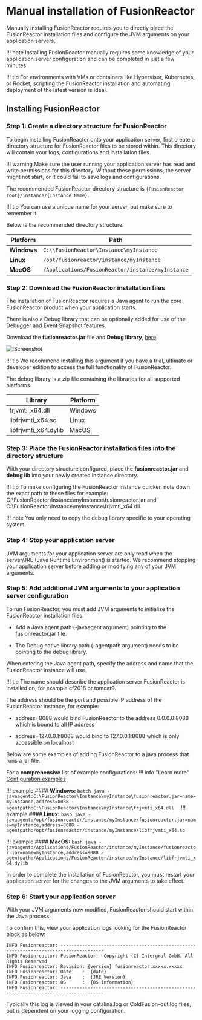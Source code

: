 # Manual installation of FusionReactor

Manually installing FusionReactor requires you to directly place the FusionReactor installation files and configure the JVM arguments on your application servers. 

!!! note
    Installing FusionReactor manually requires some knowledge of your application server configuration and can be completed in just a few minutes.

!!! tip
    For environments with VMs or containers like Hypervisor, Kubernetes, or Rocket, scripting the FusionReactor installation and automating deployment of the latest version is ideal.


## Installing FusionReactor

### **Step 1**: Create a directory structure for FusionReactor

To begin installing FusionReactor onto your application server, first create a directory structure for FusionReactor files to be stored within. This directory will contain your logs, configurations and installation files.

!!! warning
    Make sure the user running your application server has read and write permissions for this directory. Without these permissions, the server might not start, or it could fail to save logs and configurations.

 The recommended FusionReactor directory structure is ```{FusionReactor root}/instance/{Instance Name}```.

!!! tip
    You can use a unique name for your server, but make sure to remember it. 

Below is the recommended directory structure:

| Platform | Path|
|--- |--- |
| **Windows** | ```C:\\FusionReactor\Instance\myInstance``` |
| **Linux** | ```/opt/fusionreactor/instance/myInstance``` |
| **MacOS** | ```/Applications/FusionReactor/instance/myInstance``` |

### **Step 2**: Download the FusionReactor installation files
The installation of FusionReactor requires a Java agent to run the core FusionReactor product when your application starts.

There is also a Debug library that can be optionally added for use of the Debugger and Event Snapshot features. 

Download the **fusionreactor.jar** file and **Debug library**, [here](https://www.fusion-reactor.com/download-fusionreactor/).

![!Screenshot](/frdocs/Monitor-your-data/FR-Agent/Images/dlweb.jpg)

!!! tip
    We recommend installing this argument if you have a trial, ultimate or developer edition to access the full functionality of FusionReactor.


The debug library is a zip file containing the libraries for all supported platforms.

| Library | Platform |
|--- |--- |
| frjvmti_x64.dll | Windows |
| libfrjvmti_x64.so | Linux |
| libfrjvmti_x64.dylib | MacOS |

### **Step 3**: Place the FusionReactor installation files into the directory structure
With your directory structure configured, place the **fusionreactor.jar** and **debug lib** into your newly created instance directory.

!!! tip
    To make configuring the FusionReactor instance quicker, note down the exact path to these files for example: 
    C:\\FusionReactor\Instance\myInstance\fusionreactor.jar and C:\\FusionReactor\Instance\myInstance\frjvmti_x64.dll.

!!! note
    You only need to copy the debug library specific to your operating system.

### **Step 4**: Stop your application server

JVM arguments for your application server are only read when the server/JRE (Java Runtime Environment) is started. We recommend stopping your application server before adding or modifying any of your JVM arguments.

### **Step 5**: Add additional JVM arguments to your application server configuration

To run FusionReactor, you must add JVM arguments to initialize the FusionReactor installation files.

* Add a Java agent path (-javaagent argument) pointing to the fusionreactor.jar file.

* The Debug native library path (-agentpath argument) needs to be pointing to the debug library.

When entering the Java agent path, specify the address and name that the FusionReactor instance will use.

!!! tip
    The name should describe the application server FusionReactor is installed on, for example cf2018 or tomcat9.

The address should be the port and possible IP address of the FusionReactor instance, for example:

* address=8088 would bind FusionReactor to the address 0.0.0.0:8088 which is bound to all IP address

* address=127.0.0.1:8088 would bind to 127.0.0.1:8088 which is only accessible on localhost

Below are some examples of adding FusionReactor to a java process that runs a jar file.

For a **comprehensive** list of example configurations:
!!! info "Learn more"
    [Configuration examples](/frdocs/Monitor-your-data/FR-Agent/Installation/Configuration-examples/)

!!! example
    #### **Windows:**
    ```batch
    java -javaagent:C:\FusionReactor\Instance\myInstance\fusionreactor.jar=name=myInstance,address=8088 -agentpath:C:\FusionReactor\Instance\myInstance\frjvmti_x64.dll 
    ```
!!! example
    #### **Linux:**
    ```bash
    java -javaagent:/opt/fusionreactor/instance/myInstance/fusionreactor.jar=name=myInstance,address=8088 -agentpath:/opt/fusionreactor/instance/myInstance/libfrjvmti_x64.so 
    ```

!!! example
    #### **MacOS:**
    ```bash
    java -javaagent:/Applications/FusionReactor/instance/myInstance/fusionreactor.jar=name=myInstance,address=8088 -agentpath:/Applications/FusionReactor/instance/myInstance/libfrjvmti_x64.dylib
    ```

In order to complete the installation of FusionReactor, you must restart your application server for the changes to the JVM arguments to take effect.

### **Step 6**: Start your application server
With your JVM arguments now modified, FusionReactor should start within the Java process.

To confirm this, view your application logs looking for the FusionReactor block as below:

```
INFO Fusionreactor: --------------------------------------------------------------------------------------
INFO Fusionreactor: FusionReactor - Copyright (C) Intergral GmbH. All Rights Reserved
INFO Fusionreactor: Revision: {version} fusionreactor.xxxxx.xxxxx
INFO Fusionreactor: Date    :  {date}
INFO Fusionreactor: Java    :  {JRE Version}
INFO Fusionreactor: OS      :  {OS Information}
INFO Fusionreactor: --------------------------------------------------------------------------------------
```

Typically this log is viewed in your catalina.log or ColdFusion-out.log files, but is dependent on your logging configuration. 